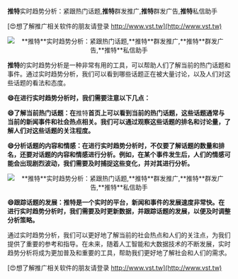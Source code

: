 **推特**实时趋势分析：紧跟热门话题,**推特**群发推广,**推特**群发广告,**推特**私信助手

[😍想了解推广相关软件的朋友请登录 http://www.vst.tw](http://www.vst.tw)

 <center><img src="https://vst.tw/MP4/tuiguang/png/6.png" alt="**推特**实时趋势分析：紧跟热门话题,**推特**群发推广,**推特**群发广告,**推特**私信助手"></center>

**推特**的实时趋势分析是一种非常有用的工具，可以帮助人们了解当前的热门话题和事件。通过实时趋势分析，我们可以看到哪些话题正在被大量讨论，以及人们对这些话题的看法和态度。

**😄在进行实时趋势分析时，我们需要注意以下几点：**

**😄了解当前热门话题：在**推特**首页上可以看到当前的热门话题，这些话题通常与当前的新闻事件和社会热点相关。我们可以通过观察这些话题的排名和讨论量，了解人们对这些话题的关注程度。**

**😄分析话题的内容和情感：在进行实时趋势分析时，不仅要了解话题的数量和排名，还要对话题的内容和情感进行分析。例如，在某个事件发生后，人们的情感可能会出现剧烈波动，我们需要及时捕捉这些变化，并对其进行分析。**

 <center><img src="https://vst.tw/MP4/tuiguang/png/2.png" alt="**推特**实时趋势分析：紧跟热门话题,**推特**群发推广,**推特**群发广告,**推特**私信助手"></center>

**😄跟踪话题的发展：**推特**是一个实时的平台，新闻和事件的发展速度非常快。在进行实时趋势分析时，我们需要及时更新数据，并跟踪话题的发展，以便及时调整分析策略。**

通过实时趋势分析，我们可以更好地了解当前的社会热点和人们的关注点，为我们提供了重要的参考和指导。在未来，随着人工智能和大数据技术的不断发展，实时趋势分析将成为更加普及和重要的工具，帮助我们更好地了解社会和人们的需求。

[😍想了解推广相关软件的朋友请登录 http://www.vst.tw](http://www.vst.tw)



